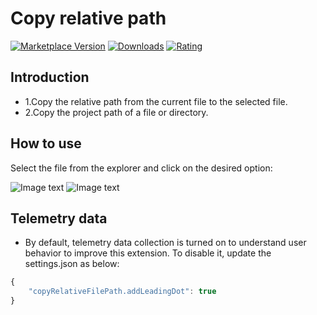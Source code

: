 # Copy relative path

[![Marketplace Version](https://vsmarketplacebadge.apphb.com/version-short/myos.copy-relative-path.svg)](https://marketplace.visualstudio.com/items?itemName=myos.copy-relative-path) [![Downloads](https://vsmarketplacebadge.apphb.com/downloads-short/myos.copy-relative-path.svg)](https://marketplace.visualstudio.com/items?itemName=myos.copy-relative-path) [![Rating](https://vsmarketplacebadge.apphb.com/rating-short/myos.copy-relative-path.svg)](https://marketplace.visualstudio.com/items?itemName=myos.copy-relative-path)

## Introduction

* 1.Copy the relative path from the current file to the selected file.
* 2.Copy the project path of a file or directory.

## How to use
Select the file from the explorer and click on the desired option:

![Image text](https://thumbs.gfycat.com/UnderstatedConcreteAustralianfurseal-size_restricted.gif)
![Image text](https://raw.githubusercontent.com/fssccf/copy-relative-path/master/images/working.gif)

## Telemetry data
* By default, telemetry data collection is turned on to understand user behavior to improve this extension. To disable it, update the settings.json as below:
```js
{
    "copyRelativeFilePath.addLeadingDot": true
}
```
